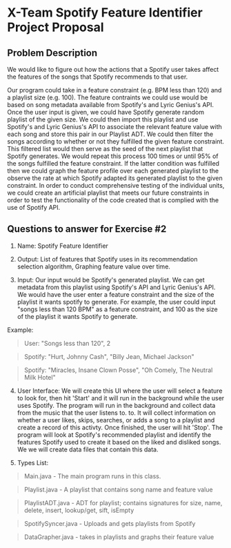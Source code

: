 # X-Team Spotify Feature Identifier Project Proposal 

## Problem Description
We would like to figure out how the actions that a Spotify user takes affect the features of the songs that Spotify recommends to that user.

Our program could take in a feature constraint (e.g. BPM less than 120) and a playlist size (e.g. 100). The feature contraints we could use would be based on song metadata available from Spotify's and Lyric Genius's API. Once the user input is given, we could have Spotify generate random playlist of the given size. We could then import this playlist and use Spotify's and Lyric Genius's API to associate the relevant feature value with each song and store this pair in our Playlist ADT. We could then filter the songs according to whether or not they fulfilled the given feature constraint. This filtered list would then serve as the seed of the next playlist that Spotify generates. We would repeat this process 100 times or until 95% of the songs fulfilled the feature constraint. If the latter condition was fulfilled then we could graph the feature profile over each generated playlist to the observe the rate at which Spotify adapted its generated playlist to the given constraint. In order to conduct comprehensive testing of the individual units, we could create an artificial playlist that meets our future constraints in order to test the functionality of the code created that is complied with the use of Spotify API. 

## Questions to answer for Exercise #2

1. Name: Spotify Feature Identifier

2. Output: List of features that Spotify uses in its recommendation selection algorithm, Graphing feature value over time.

3. Input:
Our input would be Spotify's generated playlist. We can get metadata from this playlist using Spotify's API and Lyric Genius's API. We would have the user enter a feature constraint and the size of the playlist it wants spotify to generate. For example, the user could input "songs less than 120 BPM" as a feature constraint, and 100 as the size of the playlist it wants Spotify to generate.

Example: 

 >User: "Songs less than 120", 2

 >Spotify: "Hurt, Johnny Cash", "Billy Jean, Michael Jackson" 

 >Spotify: "Miracles, Insane Clown Posse", "Oh Comely, The Neutral Milk Hotel" 


4. User Interface: We will create this UI where the user will select a feature to look for, then hit 'Start' and it will run in the background while the user uses Spotify. The program will run in the background and collect data from the music that the user listens to.
to. It will collect information on whether a user likes, skips, searches, or adds a song to a playlist and
create a record of this activty. Once finished, the user will hit 'Stop'. The program will look at Spotify's recommended 
playlist and identify the features Spotify used to create it based on the liked and disliked songs. We we will create 
data files that contain this data.

5. Types List: 

 >Main.java - The main program runs in this class.

 >Playlist.java - A playlist that contains song name and feature value

 >PlaylistADT.java - ADT for playlist; contains signatures for size, name, delete, insert, lookup/get, sift, isEmpty

 >SpotifySyncer.java - Uploads and gets playlists from Spotify

 >DataGrapher.java - takes in playlists and graphs their feature value


